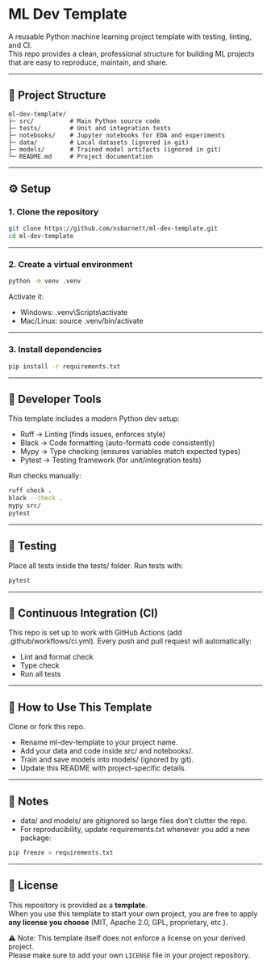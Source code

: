 # ML Dev Template

A reusable Python machine learning project template with testing, linting, and CI.  
This repo provides a clean, professional structure for building ML projects that are easy to reproduce, maintain, and share.

---

## 📂 Project Structure

```text
ml-dev-template/
├─ src/          # Main Python source code
├─ tests/        # Unit and integration tests
├─ notebooks/    # Jupyter notebooks for EDA and experiments
├─ data/         # Local datasets (ignored in git)
├─ models/       # Trained model artifacts (ignored in git)
└─ README.md     # Project documentation
```

---

## ⚙️ Setup

### 1. Clone the repository
```bash
git clone https://github.com/nsbarnett/ml-dev-template.git
cd ml-dev-template
```
---

### 2. Create a virtual environment
```bash
python -m venv .venv
```
Activate it:

- Windows: .venv\Scripts\activate
- Mac/Linux: source .venv/bin/activate

---

### 3. Install dependencies
```bash
pip install -r requirements.txt
```

---

## 🧹 Developer Tools
This template includes a modern Python dev setup:
- Ruff → Linting (finds issues, enforces style)
- Black → Code formatting (auto-formats code consistently)
- Mypy → Type checking (ensures variables match expected types)
- Pytest → Testing framework (for unit/integration tests)

Run checks manually:
```bash
ruff check .
black --check .
mypy src/
pytest
```

---

## 🧪 Testing
Place all tests inside the tests/ folder.
Run tests with:
```bash
pytest
```

---

## 🔄 Continuous Integration (CI)
This repo is set up to work with GitHub Actions (add .github/workflows/ci.yml).
Every push and pull request will automatically:
- Lint and format check
- Type check
- Run all tests

---

## 🚀 How to Use This Template
Clone or fork this repo.
- Rename ml-dev-template to your project name.
- Add your data and code inside src/ and notebooks/.
- Train and save models into models/ (ignored by git).
- Update this README with project-specific details.

---

## 📌 Notes
- data/ and models/ are gitignored so large files don’t clutter the repo.
- For reproducibility, update requirements.txt whenever you add a new package:
```bash
pip freeze > requirements.txt
```

---

## 📄 License

This repository is provided as a **template**.  
When you use this template to start your own project, you are free to apply **any license you choose** (MIT, Apache 2.0, GPL, proprietary, etc.).  

⚠️ Note: This template itself does not enforce a license on your derived project.  
Please make sure to add your own `LICENSE` file in your project repository.
